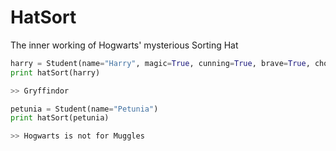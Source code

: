 # HatSort
The inner working of Hogwarts' mysterious Sorting Hat

```python
harry = Student(name="Harry", magic=True, cunning=True, brave=True, choice=GRYFFINDOR)
print hatSort(harry)
```

```bash
>> Gryffindor
```

```python
petunia = Student(name="Petunia")
print hatSort(petunia)
```

```bash
>> Hogwarts is not for Muggles
```
